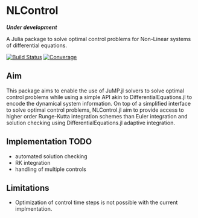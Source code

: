 # NLControl
***Under development***

A Julia package to solve optimal control problems for Non-Linear systems of differential equations.

[![Build Status](https://github.com/qmarcou/NLControl.jl/actions/workflows/CI.yml/badge.svg?branch=main)](https://github.com/qmarcou/NLControl.jl/actions/workflows/CI.yml?query=branch%3Amain)
[![Converage](https://qmarcou.github.io/NLControl.jl/coverage/badge_linecoverage.svg)](https://qmarcou.github.io/NLControl.jl/coverage/index)

## Aim
This package aims to enable the use of JuMP.jl solvers to solve optimal control problems while using a simple API akin to DifferentialEquations.jl to encode the dynamical system information. On top of a simplified interface to solve optimal control problems, NLControl.jl aim to provide access to higher order Runge-Kutta integration schemes than Euler integration and solution checking using DifferentialEquations.jl adaptive integration.  

## Implementation TODO
- automated solution checking
- RK integration
- handling of multiple controls

## Limitations
- Optimization of control time steps is not possible with the current implmentation.